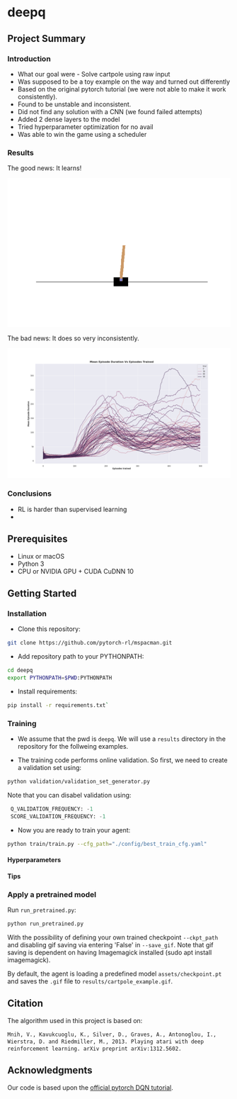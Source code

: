# deepq

## Project Summary

### Introduction

- What our goal were - Solve cartpole using raw input
- Was supposed to be a toy example on the way and turned out differently
- Based on the original pytorch tutorial (we were not able to make it work consistently).
- Found to be unstable and inconsistent.
- Did not find any solution with a CNN (we found failed attempts)
- Added 2 dense layers to the model
- Tried hyperparameter optimization for no avail 
- Was able to win the game using a scheduler

### Results

The good news: It learns!

![](assets/cartpole_example.gif)

The bad news: It does so very inconsistently.

![](assets/multi_trial_analysis.png)

### Conclusions

- RL is harder than supervised learning
- 

## Prerequisites

- Linux or macOS
- Python 3
- CPU or NVIDIA GPU + CUDA CuDNN 10

## Getting Started
### Installation

- Clone this repository:

```bash
git clone https://github.com/pytorch-rl/mspacman.git
```

- Add repository path to your PYTHONPATH:

```bash
cd deepq
export PYTHONPATH=$PWD:PYTHONPATH
```

- Install requirements:

```bash
pip install -r requirements.txt`
```

### Training

- We assume that the pwd is ``deepq``. We will use a ``results`` directory in 
the repository for the follweing examples.

- The training code performs online validation. So first, we need to create
a validation set using:

```bash
python validation/validation_set_generator.py
```

Note that you can disabel validation using:

```python
 Q_VALIDATION_FREQUENCY: -1
 SCORE_VALIDATION_FREQUENCY: -1
```

- Now you are ready to train your agent:

```bash
python train/train.py --cfg_path="./config/best_train_cfg.yaml"
```

#### Hyperparameters

#### Tips

### Apply a pretrained model

Run `run_pretrained.py`:
```bash
python run_pretrained.py
```

With the possibility of defining your own trained checkpoint `--ckpt_path` and disabling gif saving via entering 'False' in  `--save_gif`. Note that gif saving is dependent on having Imagemagick installed (sudo apt install imagemagick).

By default, the agent is loading a predefined model `assets/checkpoint.pt` and saves the `.gif` file to `results/cartpole_example.gif`.


## Citation

The algorithm used in this project is based on:

```
Mnih, V., Kavukcuoglu, K., Silver, D., Graves, A., Antonoglou, I., Wierstra, D. and Riedmiller, M., 2013. Playing atari with deep reinforcement learning. arXiv preprint arXiv:1312.5602.
```

## Acknowledgments

Our code is based upon the [official pytorch DQN tutorial](https://github.com/pytorch/tutorials/blob/master/intermediate_source/reinforcement_q_learning.py).  
